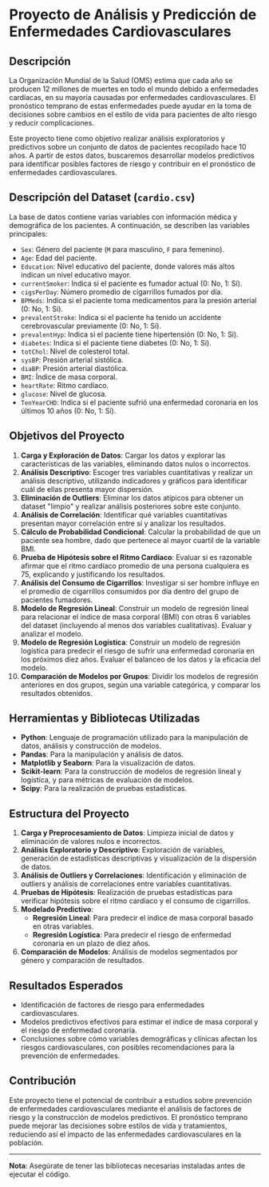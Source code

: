 # Proyecto de Análisis y Predicción de Enfermedades Cardiovasculares

## Descripción

La Organización Mundial de la Salud (OMS) estima que cada año se producen 12 millones de muertes en todo el mundo debido a enfermedades cardíacas, en su mayoría causadas por enfermedades cardiovasculares. El pronóstico temprano de estas enfermedades puede ayudar en la toma de decisiones sobre cambios en el estilo de vida para pacientes de alto riesgo y reducir complicaciones.

Este proyecto tiene como objetivo realizar análisis exploratorios y predictivos sobre un conjunto de datos de pacientes recopilado hace 10 años. A partir de estos datos, buscaremos desarrollar modelos predictivos para identificar posibles factores de riesgo y contribuir en el pronóstico de enfermedades cardiovasculares.

## Descripción del Dataset (`cardio.csv`)

La base de datos contiene varias variables con información médica y demográfica de los pacientes. A continuación, se describen las variables principales:

- `Sex`: Género del paciente (`M` para masculino, `F` para femenino).
- `Age`: Edad del paciente.
- `Education`: Nivel educativo del paciente, donde valores más altos indican un nivel educativo mayor.
- `currentSmoker`: Indica si el paciente es fumador actual (0: No, 1: Sí).
- `cigsPerDay`: Número promedio de cigarrillos fumados por día.
- `BPMeds`: Indica si el paciente toma medicamentos para la presión arterial (0: No, 1: Sí).
- `prevalentStroke`: Indica si el paciente ha tenido un accidente cerebrovascular previamente (0: No, 1: Sí).
- `prevalentHyp`: Indica si el paciente tiene hipertensión (0: No, 1: Sí).
- `diabetes`: Indica si el paciente tiene diabetes (0: No, 1: Sí).
- `totChol`: Nivel de colesterol total.
- `sysBP`: Presión arterial sistólica.
- `diaBP`: Presión arterial diastólica.
- `BMI`: Índice de masa corporal.
- `heartRate`: Ritmo cardíaco.
- `glucose`: Nivel de glucosa.
- `TenYearCHD`: Indica si el paciente sufrió una enfermedad coronaria en los últimos 10 años (0: No, 1: Sí).

## Objetivos del Proyecto

1. **Carga y Exploración de Datos**: Cargar los datos y explorar las características de las variables, eliminando datos nulos o incorrectos.
2. **Análisis Descriptivo**: Escoger tres variables cuantitativas y realizar un análisis descriptivo, utilizando indicadores y gráficos para identificar cuál de ellas presenta mayor dispersión.
3. **Eliminación de Outliers**: Eliminar los datos atípicos para obtener un dataset "limpio" y realizar análisis posteriores sobre este conjunto.
4. **Análisis de Correlación**: Identificar qué variables cuantitativas presentan mayor correlación entre sí y analizar los resultados.
5. **Cálculo de Probabilidad Condicional**: Calcular la probabilidad de que un paciente sea hombre, dado que pertenece al mayor cuartil de la variable BMI.
6. **Prueba de Hipótesis sobre el Ritmo Cardíaco**: Evaluar si es razonable afirmar que el ritmo cardíaco promedio de una persona cualquiera es 75, explicando y justificando los resultados.
7. **Análisis del Consumo de Cigarrillos**: Investigar si ser hombre influye en el promedio de cigarrillos consumidos por día dentro del grupo de pacientes fumadores.
8. **Modelo de Regresión Lineal**: Construir un modelo de regresión lineal para relacionar el índice de masa corporal (BMI) con otras 6 variables del dataset (incluyendo al menos dos variables cualitativas). Evaluar y analizar el modelo.
9. **Modelo de Regresión Logística**: Construir un modelo de regresión logística para predecir el riesgo de sufrir una enfermedad coronaria en los próximos diez años. Evaluar el balanceo de los datos y la eficacia del modelo.
10. **Comparación de Modelos por Grupos**: Dividir los modelos de regresión anteriores en dos grupos, según una variable categórica, y comparar los resultados obtenidos.

## Herramientas y Bibliotecas Utilizadas

- **Python**: Lenguaje de programación utilizado para la manipulación de datos, análisis y construcción de modelos.
- **Pandas**: Para la manipulación y análisis de datos.
- **Matplotlib y Seaborn**: Para la visualización de datos.
- **Scikit-learn**: Para la construcción de modelos de regresión lineal y logística, y para métricas de evaluación de modelos.
- **Scipy**: Para la realización de pruebas estadísticas.

## Estructura del Proyecto

1. **Carga y Preprocesamiento de Datos**: Limpieza inicial de datos y eliminación de valores nulos e incorrectos.
2. **Análisis Exploratorio y Descriptivo**: Exploración de variables, generación de estadísticas descriptivas y visualización de la dispersión de datos.
3. **Análisis de Outliers y Correlaciones**: Identificación y eliminación de outliers y análisis de correlaciones entre variables cuantitativas.
4. **Pruebas de Hipótesis**: Realización de pruebas estadísticas para verificar hipótesis sobre el ritmo cardíaco y el consumo de cigarrillos.
5. **Modelado Predictivo**:
   - **Regresión Lineal**: Para predecir el índice de masa corporal basado en otras variables.
   - **Regresión Logística**: Para predecir el riesgo de enfermedad coronaria en un plazo de diez años.
6. **Comparación de Modelos**: Análisis de modelos segmentados por género y comparación de resultados.

## Resultados Esperados

- Identificación de factores de riesgo para enfermedades cardiovasculares.
- Modelos predictivos efectivos para estimar el índice de masa corporal y el riesgo de enfermedad coronaria.
- Conclusiones sobre cómo variables demográficas y clínicas afectan los riesgos cardiovasculares, con posibles recomendaciones para la prevención de enfermedades.

## Contribución

Este proyecto tiene el potencial de contribuir a estudios sobre prevención de enfermedades cardiovasculares mediante el análisis de factores de riesgo y la construcción de modelos predictivos. El pronóstico temprano puede mejorar las decisiones sobre estilos de vida y tratamientos, reduciendo así el impacto de las enfermedades cardiovasculares en la población.

---

**Nota**: Asegúrate de tener las bibliotecas necesarias instaladas antes de ejecutar el código.
